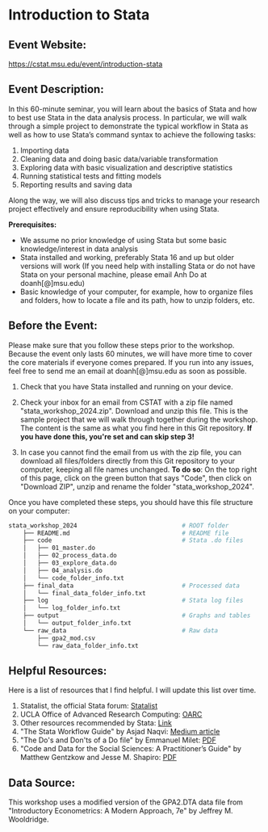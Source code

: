 # Introduction to Stata

## Event Website:

https://cstat.msu.edu/event/introduction-stata

## Event Description:

In this 60-minute seminar, you will learn about the basics of Stata and how to
best use Stata in the data analysis process. In particular, we will walk through
a simple project to demonstrate the typical workflow in Stata as well as how to
use Stata’s command syntax to achieve the following tasks:

1. Importing data
2. Cleaning data and doing basic data/variable transformation
3. Exploring data with basic visualization and descriptive statistics
4. Running statistical tests and fitting models
5. Reporting results and saving data

Along the way, we will also discuss tips and tricks to manage your research
project effectively and ensure reproducibility when using Stata.

**Prerequisites:**

* We assume no prior knowledge of using Stata but some basic knowledge/interest
in data analysis
* Stata installed and working, preferably Stata 16 and up but older versions
will work (If you need help with installing Stata or do not have Stata on your
personal machine, please email Anh Do at doanh\[@\]msu.edu)
* Basic knowledge of your computer, for example, how to organize files and
folders, how to locate a file and its path, how to unzip folders, etc.

## Before the Event:

Please make sure that you follow these steps prior to the workshop. Because the
event only lasts 60 minutes, we will have more time to cover the core materials
if everyone comes prepared. If you run into any issues, feel free to send me an
email at doanh\[@\]msu.edu as soon as possible.

1. Check that you have Stata installed and running on your device.

2. Check your inbox for an email from CSTAT with a zip file named
"stata_workshop_2024.zip". Download and unzip this file. This is the sample
project that we will walk through together during the workshop. The content is
the same as what you find here in this Git repository. **If you have done this,
you're set and can skip step 3!**

3. In case you cannot find the email from us with the zip file, you can download
all files/folders directly from this Git repository to your computer, keeping
all file names unchanged. **To do so**: On the top right of this page, click on
the green button that says "Code", then click on "Download ZIP", unzip and
rename the folder "stata_workshop_2024".

Once you have completed these steps, you should have this file structure on your
computer:

```bash
stata_workshop_2024                             # ROOT folder
    ├── README.md                               # README file
    ├── code                                    # Stata .do files
    │   ├── 01_master.do                        
    │   ├── 02_process_data.do
    │   ├── 03_explore_data.do
    │   ├── 04_analysis.do
    │   └── code_folder_info.txt
    ├── final_data                              # Processed data
    │   └── final_data_folder_info.txt
    ├── log                                     # Stata log files
    │   └── log_folder_info.txt
    ├── output                                  # Graphs and tables
    │   └── output_folder_info.txt
    └── raw_data                                # Raw data
        ├── gpa2_mod.csv
        └── raw_data_folder_info.txt
```

## Helpful Resources:

Here is a list of resources that I find helpful. I will update this list over
time.

1. Statalist, the official Stata forum: [Statalist](https://www.statalist.org/)
2. UCLA Office of Advanced Research Computing:
[OARC](https://stats.oarc.ucla.edu/stata/)
3. Other resources recommended by Stata:
[Link](https://www.stata.com/links/resources-for-learning-stata/)
4. "The Stata Workflow Guide" by Asjad Naqvi: [Medium
article](https://medium.com/the-stata-guide/the-stata-workflow-guide-52418ce35006)
5. "The Do's and Don'ts of a Do file" by Emmanuel Milet:
[PDF](https://www.parisschoolofeconomics.eu/docs/yin-remi/do-file.pdf)
6. "Code and Data for the Social Sciences: A Practitioner’s Guide" by Matthew
   Gentzkow and Jesse M. Shapiro:
   [PDF](https://www.princeton.edu/~reddings/tradephd/CodeAndData.pdf)

## Data Source:

This workshop uses a modified version of the GPA2.DTA data file from 
"Introductory Econometrics: A Modern Approach, 7e" by Jeffrey M. Wooldridge.
